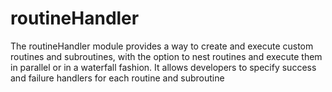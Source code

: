 # routineHandler
The routineHandler module provides a way to create and execute custom routines and subroutines, with the option to nest routines and execute them in parallel or in a waterfall fashion. It allows developers to specify success and failure handlers for each routine and subroutine
